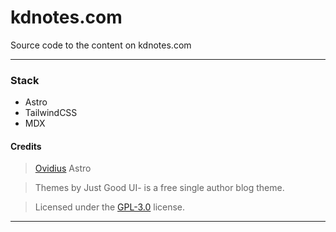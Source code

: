 # kdnotes.com

Source code to the content on kdnotes.com

---

### Stack

- Astro
- TailwindCSS
- MDX


#### Credits
> [Ovidius](https://github.com/JustGoodUI/ovidius-astro-theme) Astro

> Themes by Just Good UI-  is a free single author blog theme.

> Licensed under the [GPL-3.0](https://github.com/JustGoodUI/dante-astro-theme/blob/main/LICENSE) license.
---